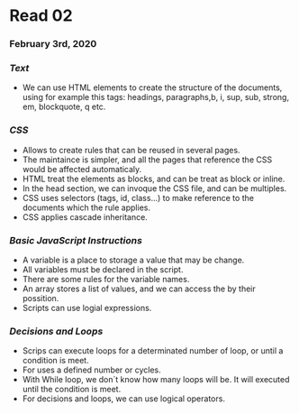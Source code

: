 # Read 02

### February 3rd, 2020

### _Text_
* We can use HTML elements to create the structure of the documents, using for example this tags: headings, 
paragraphs,b, i, sup, sub, strong, em, blockquote, q etc.

### _CSS_
* Allows to create rules that can be reused in several pages.
* The maintaince is simpler, and all the pages that reference the CSS would be affected automaticaly.
* HTML treat the elements as blocks, and can be treat as block or inline.
* In the head section, we can invoque the CSS file, and can be multiples.
* CSS uses selectors (tags, id, class...) to make reference to the documents which the rule applies.
* CSS applies cascade inheritance.

### _Basic JavaScript Instructions_
* A variable is a place to storage a value that may be change.
* All variables must be declared in the script.
* There are some rules for the variable names.
* An array stores a list of values, and we can access the by their possition.
* Scripts can use logial expressions.

### _Decisions and Loops_
* Scrips can execute loops for a determinated number of loop, or until a condition is meet.
* For uses a defined number or cycles.
* With While loop, we don´t know how many loops will be. It will executed until the condition is meet.
* For decisions and loops, we can use logical operators.
